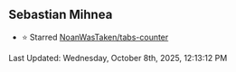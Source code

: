 <h2>Sebastian Mihnea</h2>

<!--RECENT_ACTIVITY:start-->
- ⭐ Starred [NoanWasTaken/tabs-counter](https://github.com/NoanWasTaken/tabs-counter)<br>
<!--RECENT_ACTIVITY:end-->
<!--RECENT_ACTIVITY:last_update-->
Last Updated: Wednesday, October 8th, 2025, 12:13:12 PM
<!--RECENT_ACTIVITY:last_update_end-->

<!---LOL-STATS-START-HERE--->
<!---LOL-STATS-END-HERE--->
